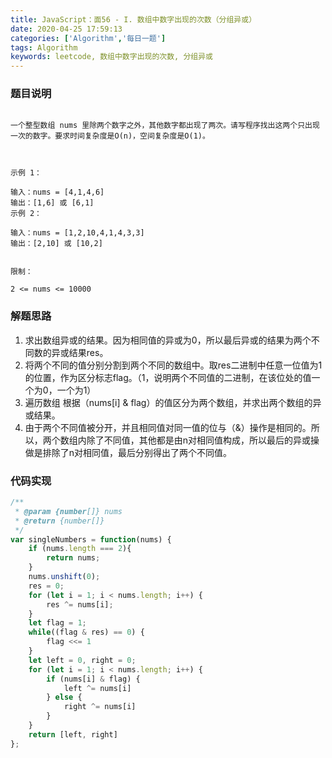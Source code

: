 ```yaml
---
title: JavaScript：面56 - I. 数组中数字出现的次数（分组异或）
date: 2020-04-25 17:59:13
categories: ['Algorithm','每日一题']
tags: Algorithm
keywords: leetcode, 数组中数字出现的次数, 分组异或
---
```

### 题目说明
```

一个整型数组 nums 里除两个数字之外，其他数字都出现了两次。请写程序找出这两个只出现一次的数字。要求时间复杂度是O(n)，空间复杂度是O(1)。

 

示例 1：

输入：nums = [4,1,4,6]
输出：[1,6] 或 [6,1]
示例 2：

输入：nums = [1,2,10,4,1,4,3,3]
输出：[2,10] 或 [10,2]
 

限制：

2 <= nums <= 10000

```

### 解题思路
1. 求出数组异或的结果。因为相同值的异或为0，所以最后异或的结果为两个不同数的异或结果res。
2. 将两个不同的值分别分割到两个不同的数组中。取res二进制中任意一位值为1的位置，作为区分标志flag。（1，说明两个不同值的二进制，在该位处的值一个为0，一个为1）
3. 遍历数组  根据（nums[i] & flag）的值区分为两个数组，并求出两个数组的异或结果。
4. 由于两个不同值被分开，并且相同值对同一值的位与（&）操作是相同的。所以，两个数组内除了不同值，其他都是由n对相同值构成，所以最后的异或操做是排除了n对相同值，最后分别得出了两个不同值。

### 代码实现
```javascript
/**
 * @param {number[]} nums
 * @return {number[]}
 */
var singleNumbers = function(nums) {
    if (nums.length === 2){
        return nums;
    }
    nums.unshift(0);
    res = 0;
    for (let i = 1; i < nums.length; i++) {
        res ^= nums[i];
    }
    let flag = 1;
    while((flag & res) == 0) {
        flag <<= 1
    }
    let left = 0, right = 0;
    for (let i = 1; i < nums.length; i++) {
        if (nums[i] & flag) {
            left ^= nums[i]
        } else {
            right ^= nums[i]
        }
    }
    return [left, right]
};
```